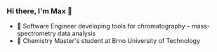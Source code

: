 ### Hi there, I'm Max 👋

- 🤖 Software Engineer developing tools for chromatography &ndash; mass-spectrometry data analysis
- 🧪 Chemistry Master's student at Brno University of Technology

<!--
**maximskorik/maximskorik** is a ✨ _special_ ✨ repository because its `README.md` (this file) appears on your GitHub profile.

Here are some ideas to get you started:

- 🔭 I’m currently working on ...
- 🌱 I’m currently learning ...
- 👯 I’m looking to collaborate on ...
- 🤔 I’m looking for help with ...
- 💬 Ask me about ...
- 📫 How to reach me: ...
- 😄 Pronouns: ...
- ⚡ Fun fact: ...
-->
